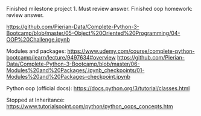 Finished milestone project 1. Must review answer.
Finished oop homework: review answer.

https://github.com/Pierian-Data/Complete-Python-3-Bootcamp/blob/master/05-Object%20Oriented%20Programming/04-OOP%20Challenge.ipynb

Modules and packages:
https://www.udemy.com/course/complete-python-bootcamp/learn/lecture/9497634#overview
https://github.com/Pierian-Data/Complete-Python-3-Bootcamp/blob/master/06-Modules%20and%20Packages/.ipynb_checkpoints/01-Modules%20and%20Packages-checkpoint.ipynb

Python oop (official docs):
https://docs.python.org/3/tutorial/classes.html

Stopped at Inheritance:
https://www.tutorialspoint.com/python/python_oops_concepts.htm